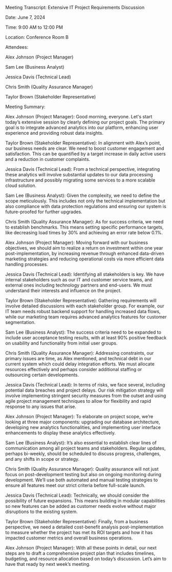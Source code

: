 Meeting Transcript: Extensive IT Project Requirements Discussion

 

Date: June 7, 2024

Time: 9:00 AM to 12:00 PM

Location: Conference Room B

Attendees:

 

Alex Johnson \(Project Manager\)

Sam Lee \(Business Analyst\)

Jessica Davis \(Technical Lead\) 

Chris Smith \(Quality Assurance Manager\)

Taylor Brown \(Stakeholder Representative\)

Meeting Summary:

Alex Johnson \(Project Manager\): Good morning, everyone\. Let's start today’s extensive session by clearly defining our project goals\. The primary goal is to integrate advanced analytics into our platform, enhancing user experience and providing robust data insights\.

 

Taylor Brown \(Stakeholder Representative\): In alignment with Alex’s point, our business needs are clear\. We need to boost customer engagement and satisfaction\. This can be quantified by a target increase in daily active users and a reduction in customer complaints\.

 

Jessica Davis \(Technical Lead\): From a technical perspective, integrating these analytics will involve substantial updates to our data processing infrastructure and possibly migrating some services to a more scalable cloud solution\.

 

Sam Lee \(Business Analyst\): Given the complexity, we need to define the scope meticulously\. This includes not only the technical implementation but also compliance with data protection regulations and ensuring our system is future\-proofed for further upgrades\.

 

Chris Smith \(Quality Assurance Manager\): As for success criteria, we need to establish benchmarks\. This means setting specific performance targets, like decreasing load times by 30% and achieving an error rate below 0\.1%\.

 

Alex Johnson \(Project Manager\): Moving forward with our business objectives, we should aim to realize a return on investment within one year post\-implementation, by increasing revenue through enhanced data\-driven marketing strategies and reducing operational costs via more efficient data handling processes\.

 

Jessica Davis \(Technical Lead\): Identifying all stakeholders is key\. We have internal stakeholders such as our IT and customer service teams, and external ones including technology partners and end\-users\. We must understand their interests and influence on the project\.

 

Taylor Brown \(Stakeholder Representative\): Gathering requirements will involve detailed discussions with each stakeholder group\. For example, our IT team needs robust backend support for handling increased data flows, while our marketing team requires advanced analytics features for customer segmentation\.

 

Sam Lee \(Business Analyst\): The success criteria need to be expanded to include user acceptance testing results, with at least 90% positive feedback on usability and functionality from initial user groups\.

 

Chris Smith \(Quality Assurance Manager\): Addressing constraints, our primary issues are time, as Alex mentioned, and technical debt in our current system which could delay integration efforts\. We must allocate resources effectively and perhaps consider additional staffing or outsourcing certain developments\.

 

Jessica Davis \(Technical Lead\): In terms of risks, we face several, including potential data breaches and project delays\. Our risk mitigation strategy will involve implementing stringent security measures from the outset and using agile project management techniques to allow for flexibility and rapid response to any issues that arise\.

 

Alex Johnson \(Project Manager\): To elaborate on project scope, we’re looking at three major components: upgrading our database architecture, developing new analytics functionalities, and implementing user interface enhancements to display these analytics effectively\.

 

Sam Lee \(Business Analyst\): It’s also essential to establish clear lines of communication among all project teams and stakeholders\. Regular updates, perhaps bi\-weekly, should be scheduled to discuss progress, challenges, and any shifts in scope or strategy\.

 

Chris Smith \(Quality Assurance Manager\): Quality assurance will not just focus on post\-development testing but also on ongoing monitoring during development\. We’ll use both automated and manual testing strategies to ensure all features meet our strict criteria before full\-scale launch\.

 

Jessica Davis \(Technical Lead\): Technically, we should consider the possibility of future expansions\. This means building in modular capabilities so new features can be added as customer needs evolve without major disruptions to the existing system\.

 

Taylor Brown \(Stakeholder Representative\): Finally, from a business perspective, we need a detailed cost\-benefit analysis post\-implementation to measure whether the project has met its ROI targets and how it has impacted customer metrics and overall business operations\.

 

Alex Johnson \(Project Manager\): With all these points in detail, our next steps are to draft a comprehensive project plan that includes timelines, budgeting, and resource allocation based on today’s discussion\. Let’s aim to have that ready by next week’s meeting\.


